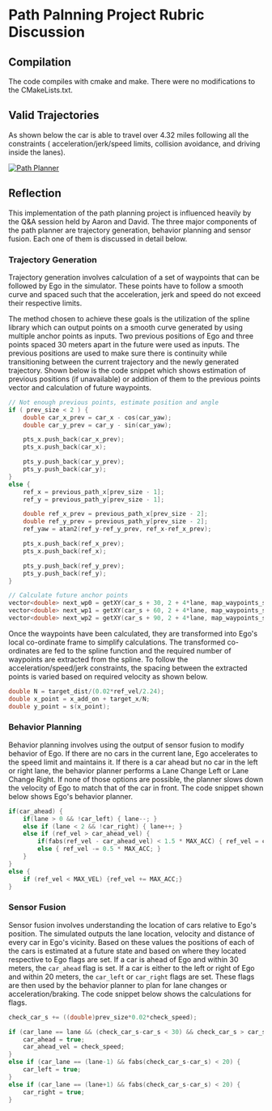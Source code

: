 # Path Palnning Project Rubric Discussion

## Compilation

The code compiles with cmake and make. There were no modifications to the CMakeLists.txt.

## Valid Trajectories

As shown below the car is able to travel over 4.32 miles following all the constraints ( acceleration/jerk/speed limits, collision avoidance, and driving inside the lanes).

[![Path Planner](http://img.youtube.com/vi/JzS-r17KnnQ/0.jpg)](https://youtu.be/JzS-r17KnnQ)

## Reflection

This implementation of the path planning project is influenced heavily by the Q&A session held by Aaron and David. The three major components of the path planner are trajectory generation, behavior planning and sensor fusion. Each one of them is discussed in detail below.

### Trajectory Generation

Trajectory generation involves calculation of a set of waypoints that can be followed by Ego in the simulator. These points have to follow a smooth curve and spaced such that the acceleration, jerk and speed do not exceed their respective limits. 

The method chosen to achieve these goals is the utilization of the spline library which can output points on a smooth curve generated by using multiple anchor points as inputs. Two previous positions of Ego and three points spaced 30 meters apart in the future were used as inputs. The previous positions are used to make sure there is continuity while transitioning between the current trajectory and the newly generated trajectory. Shown below is the code snippet which shows estimation of previous positions (if unavailable) or addition of them to the previous points vector and calculation of future waypoints.

```C++
// Not enough previous points, estimate position and angle
if ( prev_size < 2 ) {
    double car_x_prev = car_x - cos(car_yaw);
    double car_y_prev = car_y - sin(car_yaw);

    pts_x.push_back(car_x_prev);
    pts_x.push_back(car_x);

    pts_y.push_back(car_y_prev);
    pts_y.push_back(car_y);
} 
else {
    ref_x = previous_path_x[prev_size - 1];
    ref_y = previous_path_y[prev_size - 1];

    double ref_x_prev = previous_path_x[prev_size - 2];
    double ref_y_prev = previous_path_y[prev_size - 2];
    ref_yaw = atan2(ref_y-ref_y_prev, ref_x-ref_x_prev);

    pts_x.push_back(ref_x_prev);
    pts_x.push_back(ref_x);

    pts_y.push_back(ref_y_prev);
    pts_y.push_back(ref_y);
}

// Calculate future anchor points
vector<double> next_wp0 = getXY(car_s + 30, 2 + 4*lane, map_waypoints_s, map_waypoints_x, map_waypoints_y);
vector<double> next_wp1 = getXY(car_s + 60, 2 + 4*lane, map_waypoints_s, map_waypoints_x, map_waypoints_y);
vector<double> next_wp2 = getXY(car_s + 90, 2 + 4*lane, map_waypoints_s, map_waypoints_x, map_waypoints_y);
```
Once the waypoints have been calculated, they are transformed into Ego's local co-ordinate frame to simplify calculations. The transformed co-ordinates are fed to the spline function and the required number of waypoints are extracted from the spline. To follow the acceleration/speed/jerk constraints, the spacing between the extracted points is varied based on required velocity as shown below.

```C++
double N = target_dist/(0.02*ref_vel/2.24);
double x_point = x_add_on + target_x/N;
double y_point = s(x_point);
```
### Behavior Planning

Behavior planning involves using the output of sensor fusion to modify behavior of Ego. If there are no cars in the current lane, Ego accelerates to the speed limit and maintains it. If there is a car ahead but no car in the left or right lane, the behavior planner performs a Lane Change Left or Lane Change Right. If none of those options are possible, the planner slows down the velocity of Ego to match that of the car in front. The code snippet shown below shows Ego's behavior planner.

```C++
if(car_ahead) {  
    if(lane > 0 && !car_left) { lane--; }
    else if (lane < 2 && !car_right) { lane++; }
    else if (ref_vel > car_ahead_vel) {
        if(fabs(ref_vel - car_ahead_vel) < 1.5 * MAX_ACC) { ref_vel = car_ahead_vel; }
        else { ref_vel -= 0.5 * MAX_ACC; }
    }
}
else {
    if (ref_vel < MAX_VEL) {ref_vel += MAX_ACC;} 
}
```
### Sensor Fusion

Sensor fusion involves understanding the location of cars relative to Ego's position. The simulated outputs the lane location, velocity and distance of every car in Ego's vicinity. Based on these values the positions of each of the cars is estimated at a future state and based on where they located respective to Ego flags are set. If a car is ahead of Ego and within 30 meters, the `car_ahead` flag is set. If a car is either to the left or right of Ego and within 20 meters, the `car_left` or `car_right` flags are set. These flags are then used by the behavior planner to plan for lane changes or acceleration/braking. The code snippet below shows the calculations for flags.

```C++
check_car_s += ((double)prev_size*0.02*check_speed);

if (car_lane == lane && (check_car_s-car_s < 30) && check_car_s > car_s) {
    car_ahead = true;
    car_ahead_vel = check_speed;
}
else if (car_lane == (lane-1) && fabs(check_car_s-car_s) < 20) {
    car_left = true;
}
else if (car_lane == (lane+1) && fabs(check_car_s-car_s) < 20) {
    car_right = true;
}
```
